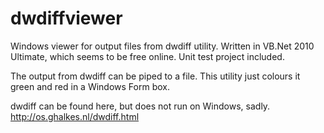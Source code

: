 # dwdiffviewer
Windows viewer for output files from dwdiff utility.  Written in VB.Net 2010 Ultimate, which seems to be free online.  Unit test project included.

The output from dwdiff can be piped to a file.  This utility just colours it green and red in a Windows Form box.

dwdiff can be found here, but does not run on Windows, sadly.
http://os.ghalkes.nl/dwdiff.html
